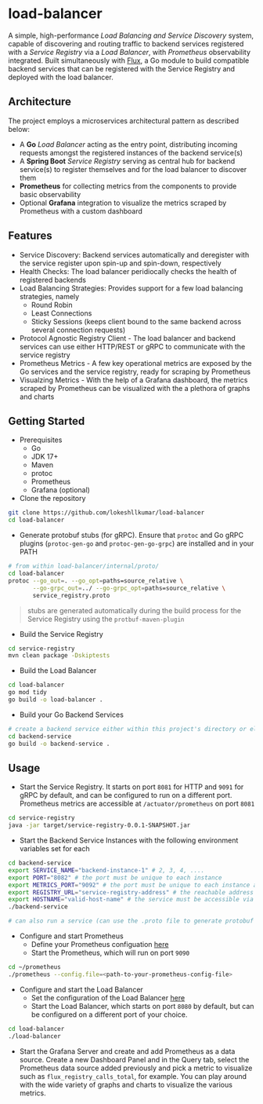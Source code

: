 # load-balancer

A simple, high-performance *Load Balancing and Service Discovery* system, capable of discovering and routing traffic to backend services registered with a *Service Registry* via a *Load Balancer*, with *Prometheus* observability integrated. Built simultaneously with [Flux](https://www.github.com/lokeshllkumar/flux), a Go module to build compatible backend services that can be registered with the Service Registry and deployed with the load balancer.

## Architecture

The project employs a microservices architectural pattern as described below:
- A <strong>Go</strong> *Load Balancer* acting as the entry point, distributing incoming requests amongst the registered instances of the backend service(s)
- A <strong>Spring Boot</strong> *Service Registry* serving as central hub for backend service(s) to register themselves and for the load balancer to discover them
- <strong>Prometheus</strong> for collecting metrics from the components to provide basic observability 
- Optional <strong>Grafana</strong> integration to visualize the metrics scraped by Prometheus with a custom dashboard

## Features

- Service Discovery: Backend services automatically and deregister with the service register upon spin-up and spin-down, respectively
- Health Checks: The load balancer peridiocally checks the health of registered backends
- Load Balancing Strategies: Provides support for a few load balancing strategies, namely
    - Round Robin
    - Least Connections
    - Sticky Sessions (keeps client bound to the same backend across several connection requests)
- Protocol Agnostic Registry Client - The load balancer and backend services can use either HTTP/REST or gRPC to communicate with the service registry
- Prometheus Metrics - A few key operational metrics are exposed by the Go services and the service registry, ready for scraping by Prometheus
- Visualzing Metrics - With the help of a Grafana dashboard, the metrics scraped by Prometheus can be visualized with the a plethora of graphs and charts

## Getting Started

- Prerequisites
    - Go
    - JDK 17+
    - Maven
    - protoc
    - Prometheus
    - Grafana (optional)
- Clone the repository
```bash
git clone https://github.com/lokeshllkumar/load-balancer
cd load-balancer
```
- Generate protobuf stubs (for gRPC). Ensure that ```protoc``` and Go gRPC plugins (```protoc-gen-go``` and ```protoc-gen-go-grpc```) are installed and in your PATH
```bash
# from within load-balancer/internal/proto/
cd load-balancer
protoc --go_out=. --go_opt=paths=source_relative \
       --go-grpc_out=../ --go-grpc_opt=paths=source_relative \
       service_registry.proto
```
> stubs are generated automatically during the build process for the Service Registry using the ```protbuf-maven-plugin```
- Build the Service Registry
```bash
cd service-registry
mvn clean package -Dskiptests
```
- Build the Load Balancer
```bash
cd load-balancer
go mod tidy
go build -o load-balancer .
```
- Build your Go Backend Services
```bash
# create a backend service either within this project's directory or elsewhere using the Flux module
cd backend-service
go build -o backend-service .
```

## Usage

- Start the Service Registry. It starts on port ```8081``` for HTTP and ```9091``` for gRPC by default, and can be configured to run on a different port. Prometheus metrics are accessible at ```/actuator/prometheus``` on port ```8081```
```bash
cd service-registry
java -jar target/service-registry-0.0.1-SNAPSHOT.jar
```
- Start the Backend Service Instances with the following environment variables set for each
```bash
cd backend-service
export SERVICE_NAME="backend-instance-1" # 2, 3, 4, ....
export PORT="8082" # the port must be unique to each instance
export METRICS_PORT="9092" # the port must be unique to each instance as well
export REGISTRY_URL="service-registry-address" # the reachable address of the service registry
export HOSTNAME="valid-host-name" # the service must be accessible via this host name
./backend-service

# can also run a service (can use the .proto file to generate protobuf stubs in the language of your choice to enable service regsitry communication via gRPC or define logic to leverage the REST API)
```
- Configure and start Prometheus
    - Define your Prometheus configuation [here](prometheus/prometheus.yml)
    - Start the Prometheus, which will run on port ```9090```
```bash
cd ~/prometheus
./prometheus --config.file=<path-to-your-prometheus-config-file>
```
- Configure and start the Load Balancer
    - Set the configuration of the Load Balancer [here](/load-balancer/config.yaml)
    - Start the Load Balancer, which starts on port ```8080``` by default, but can be configured on a different port of your choice.
```bash
cd load-balancer
./load-balancer
```
- Start the Grafana Server and create and add Prometheus as a data source. Create a new Dashboard Panel and in the Query tab, select the Prometheus data source added previously and pick a metric to visualize such as ```flux_registry_calls_total```, for example. You can play around with the wide variety of graphs and charts to visualize the various metrics.

